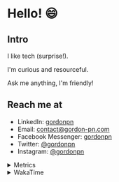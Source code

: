 # Hello! 😄

## Intro

I like tech (surprise!).

I'm curious and resourceful.

Ask me anything, I'm friendly!

## Reach me at

- LinkedIn: [gordonpn](https://www.linkedin.com/in/gordonpn/)
- Email: [contact@gordon-pn.com](mailto:contact@gordon-pn.com)
- Facebook Messenger: [gordonpn](https://www.messenger.com/t/Gordonpn)
- Twitter: [@gordonpn](https://twitter.com/Gordonpn)
- Instagram: [@gordonpn](https://www.instagram.com/gordonpn/)

<details>
  <summary>Metrics</summary>

  <img align="center" src="https://github.com/gordonpn/gordonpn/blob/master/github-metrics.svg" alt="GitHub Metrics">

</details>

<details>
  <summary>WakaTime</summary>

  <!--START_SECTION:waka-->
📊 **This Week I Spent My Time On** 

```text
💬 Programming Languages: 
XML                      3 hrs 28 mins       ████████████░░░░░░░░░░░░░   46.48 % 
Java                     2 hrs 12 mins       ███████░░░░░░░░░░░░░░░░░░   29.61 % 
Brazil Dependency Config 45 mins             ███░░░░░░░░░░░░░░░░░░░░░░   10.14 % 
Makefile                 41 mins             ██░░░░░░░░░░░░░░░░░░░░░░░   09.19 % 
Bash                     7 mins              ░░░░░░░░░░░░░░░░░░░░░░░░░   01.73 % 

🔥 Editors: 
IntelliJ IDEA            7 hrs 17 mins       ████████████████████████░   97.63 % 
VS Code                  9 mins              █░░░░░░░░░░░░░░░░░░░░░░░░   02.14 % 
Cursor                   1 min               ░░░░░░░░░░░░░░░░░░░░░░░░░   00.24 % 
```


 Last Updated on 01/11/2024 16:25:33 UTC
<!--END_SECTION:waka-->
</details>
